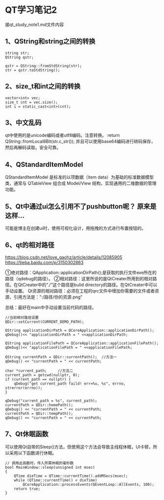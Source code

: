 # QT学习笔记2

接qt_study_note1.md文件内容

## 1、QString和string之间的转换
```
string str;
QString qstr;

qstr = QString::fromStdString(str);
str = qstr.toStdString();
```

## 2、size_t和int之间的转换
```
vector<int> vec;
size_t cnt = vec.size();
int i = static_cast<int>(cnt);
```
## 3、中文乱码
qt中使用的是unicode编码或者utf8编码。注意转换。
return QString::fromLocal8Bit(str.c_str());
并且可以使用base64编码进行转码保存，然后再解码读取。安全可靠。

## 4、QStandardItemModel 

QStandardItemModel 是标准的以项数据（item data）为基础的标准数据模型类，通常与 QTableView 组合成 Model/View 结构，实现通用的二维数据的管理功能。 

## 5、Qt中通过ui怎么引用不了pushbutton呢？ 原来是这样…
可能是博主在创建ui时，使用可视化设计，用拖拽的方式进行布置按钮的。

## 6、qt的相对路径
https://blog.csdn.net/love_gaohz/article/details/12085905
https://tieba.baidu.com/p/3150302863

①绝对路径：QApplication::applicationDirPath();是获取的执行文件exe所在的路径（qdebug的路径）。
②相对路径：这里所说的是QtCreater所用到的相对路径。在QtCreater中的“./”这个路径是bulid directory的路径。在QtCreater中可以手动设置。
Qt资源的相对路径：必须在工程的qrc文件中增加你需要的文件或者资源，引用方法是：":/路径/你的资源.png"

总结：最好在main中手动设置当前代码的路径。

```
//当前相对路径设置
QDir::setCurrent(CURRENT_DEMO_PATH);

QString applicationDirPath = QCoreApplication::applicationDirPath();
qDebug()<< "applicationDirPath = " <<applicationDirPath;

QString applicationFilePath = QCoreApplication::applicationFilePath();
qDebug()<< "applicationFilePath = " <<applicationFilePath;

QString currentPath = QDir::currentPath();  //方法一
qDebug() << "currentPath = " << currentPath;

char *current_path;     //方法二
current_path = getcwd(nullptr, 0);
if (current_path == nullptr) {
	qDebug("get current_path faild! err=%u, %s", errno, strerror(errno));
}

qDebug("current_path = %s", current_path);
currentPath = QDir::homePath();
qDebug() << "currentPath = " << currentPath;
currentPath = QDir::tempPath();
qDebug() << "currentPath = " << currentPath;
```

## 7、Qt休眠函数
可以使用Qt自带的Sleep()方法，但使用这个方法会导致主线程休眠，UI卡顿，所以采用以下函数进行休眠。
```
// 调用此函数时，传入所需休眠的毫秒数
bool MainWindow::sleep(unsigned int msec)
{
    QTime dieTime = QTime::currentTime().addMSecs(msec);
    while (QTime::currentTime() < dieTime)
        QCoreApplication::processEvents(QEventLoop::AllEvents, 100);
    return true;
}
```




















